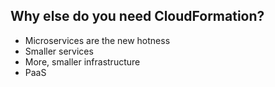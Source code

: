## Why else do you need CloudFormation?

* Microservices are the new hotness
* Smaller services
* More, smaller infrastructure
* PaaS
